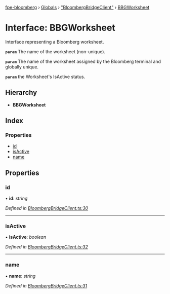 [fpe-bloomberg](../README.md) › [Globals](../globals.md) › ["BloombergBridgeClient"](../modules/_bloombergbridgeclient_.md) › [BBGWorksheet](_bloombergbridgeclient_.bbgworksheet.md)

# Interface: BBGWorksheet

Interface representing a Bloomberg worksheet.

**`param`** The name of the worksheet (non-unique).

**`param`** The name of the worksheet assigned by the Bloomberg terminal and globally unique.

**`param`** the Worksheet's IsActive status.

## Hierarchy

* **BBGWorksheet**

## Index

### Properties

* [id](_bloombergbridgeclient_.bbgworksheet.md#id)
* [isActive](_bloombergbridgeclient_.bbgworksheet.md#isactive)
* [name](_bloombergbridgeclient_.bbgworksheet.md#name)

## Properties

###  id

• **id**: *string*

*Defined in [BloombergBridgeClient.ts:30](https://github.com/ChartIQ/fpe-bloomberg/blob/c322ffe/src/clients/BloombergBridgeClient/BloombergBridgeClient.ts#L30)*

___

###  isActive

• **isActive**: *boolean*

*Defined in [BloombergBridgeClient.ts:32](https://github.com/ChartIQ/fpe-bloomberg/blob/c322ffe/src/clients/BloombergBridgeClient/BloombergBridgeClient.ts#L32)*

___

###  name

• **name**: *string*

*Defined in [BloombergBridgeClient.ts:31](https://github.com/ChartIQ/fpe-bloomberg/blob/c322ffe/src/clients/BloombergBridgeClient/BloombergBridgeClient.ts#L31)*
